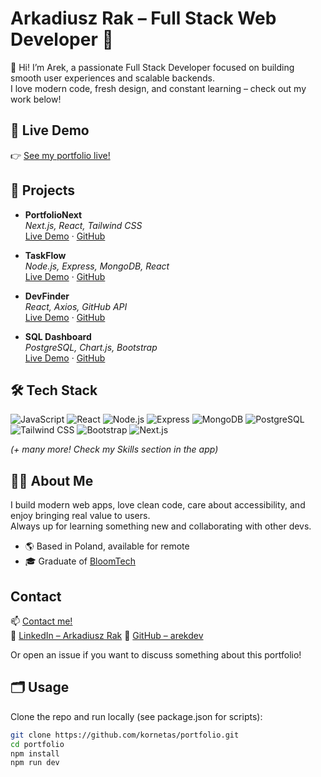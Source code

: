 # Arkadiusz Rak – Full Stack Web Developer 🚀

👋 Hi! I’m Arek, a passionate Full Stack Developer focused on building smooth user experiences and scalable backends.  
I love modern code, fresh design, and constant learning – check out my work below!

## 🚩 Live Demo

👉 [See my portfolio live!](https://kornet.dev)

## 📂 Projects

- **PortfolioNext**  
  _Next.js, React, Tailwind CSS_  
  [Live Demo](https://portfolionext.vercel.app) · [GitHub](https://github.com/arekdev/portfolio-next)

- **TaskFlow**  
  _Node.js, Express, MongoDB, React_  
  [Live Demo](https://taskflow.vercel.app) · [GitHub](https://github.com/arekdev/taskflow)

- **DevFinder**  
  _React, Axios, GitHub API_  
  [Live Demo](https://devfinder.vercel.app) · [GitHub](https://github.com/arekdev/devfinder)

- **SQL Dashboard**  
  _PostgreSQL, Chart.js, Bootstrap_  
  [Live Demo](https://sqldashboard.vercel.app) · [GitHub](https://github.com/arekdev/sql-dashboard)

## 🛠️ Tech Stack

![JavaScript](https://img.shields.io/badge/-JavaScript-F7DF1E?logo=javascript&logoColor=black&style=flat)
![React](https://img.shields.io/badge/-React-61DAFB?logo=react&logoColor=black&style=flat)
![Node.js](https://img.shields.io/badge/-Node.js-339933?logo=node.js&logoColor=white&style=flat)
![Express](https://img.shields.io/badge/-Express-000?logo=express&logoColor=white&style=flat)
![MongoDB](https://img.shields.io/badge/-MongoDB-47A248?logo=mongodb&logoColor=white&style=flat)
![PostgreSQL](https://img.shields.io/badge/-PostgreSQL-336791?logo=postgresql&logoColor=white&style=flat)
![Tailwind CSS](https://img.shields.io/badge/-Tailwind%20CSS-38B2AC?logo=tailwind-css&logoColor=white&style=flat)
![Bootstrap](https://img.shields.io/badge/-Bootstrap-7952B3?logo=bootstrap&logoColor=white&style=flat)
![Next.js](https://img.shields.io/badge/-Next.js-000?logo=next.js&logoColor=white&style=flat)

_(+ many more! Check my Skills section in the app)_

## 🧑‍💻 About Me

I build modern web apps, love clean code, care about accessibility, and enjoy bringing real value to users.  
Always up for learning something new and collaborating with other devs.

- 🌎 Based in Poland, available for remote
- 🎓 Graduate of [BloomTech](https://www.bloomtech.com/courses/full-stack-web-development)

## Contact

📫 [Contact me!](mailto:arek93r@gmail.com)  
🔗 [LinkedIn – Arkadiusz Rak](https://www.linkedin.com/in/arkadiusz-rak-807272306/)
🔗 [GitHub – arekdev](https://github.com/Kornetas)

Or open an issue if you want to discuss something about this portfolio!

## 🗂️ Usage

Clone the repo and run locally (see package.json for scripts):

```bash
git clone https://github.com/kornetas/portfolio.git
cd portfolio
npm install
npm run dev
```
